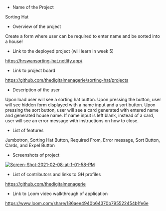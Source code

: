 - Name of the Project
  
Sorting Hat 

- Overview of the project

Create a form where user can be required to enter name and be sorted into a house!

- Link to the deployed project (will learn in week 5)

https://hrswansorting-hat.netlify.app/

- Link to project board 

https://github.com/thedigitalmenagerie/sorting-hat/projects

- Description of the user

Upon load user will see a sorting hat button. Upon pressing the button, user will see hidden form displayed with a name input and a sort button. Upon pressing the sort button, user will see a card generated with entered name and generated house name. If name input is left blank, instead of a card, user will see an error message with instructions on how to close.

- List of features

Jumbotron,
Sorting Hat Button,
Required From,
Error message, 
Sort Button,
Cards,
 and Expel Button

- Screenshots of project

<a href="https://ibb.co/BqST0fx"><img src="https://i.ibb.co/XSvFcWg/Screen-Shot-2021-02-08-at-1-01-58-PM.png" alt="Screen-Shot-2021-02-08-at-1-01-58-PM" border="0"></a>

- List of contributors and links to GH profiles

https://github.com/thedigitalmenagerie

- Link to Loom video walkthrough of application 

https://www.loom.com/share/186aee4940b64370b795522454b1fe6e
